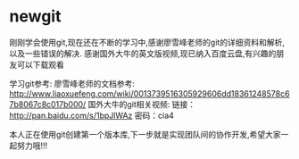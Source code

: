 # newgit

刚刚学会使用git,现在还在不断的学习中,感谢廖雪峰老师的git的详细资料和解析,以及一些错误的解决.
感谢国外大牛的英文版视频,现已纳入百度云盘,有兴趣的朋友可以下载观看

学习git参考:
廖雪峰老师的文档参考: http://www.liaoxuefeng.com/wiki/0013739516305929606dd18361248578c67b8067c8c017b000/
国外大牛的git相关视频: 链接：http://pan.baidu.com/s/1bpJlWAz 密码：cia4

本人正在使用git创建第一个版本库,下一步就是实现团队间的协作开发,希望大家一起努力哦!!!

